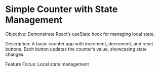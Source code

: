 # Simple Counter with State Management


Objective: Demonstrate React’s useState hook for managing local state.

Description: A basic counter app with increment, decrement, and reset buttons. Each button updates the counter’s value, showcasing state changes.

Feature Focus: Local state management